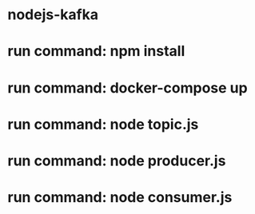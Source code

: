 # nodejs-kafka
# run command: npm install
# run command: docker-compose up
# run command: node topic.js
# run command: node producer.js <message>
# run command: node consumer.js
